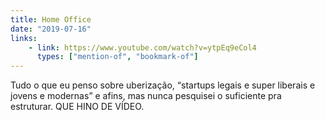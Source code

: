 ```yaml
---
title: Home Office
date: "2019-07-16"
links:
    - link: https://www.youtube.com/watch?v=ytpEq9eCol4
      types: ["mention-of", "bookmark-of"]
---
```


Tudo o que eu penso sobre uberização, <q>startups legais e super liberais e jovens e modernas</q> e afins, mas nunca pesquisei o suficiente pra estruturar. QUE HINO DE VÍDEO.
